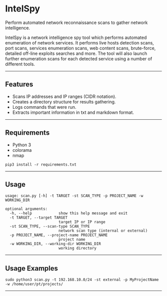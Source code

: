 # IntelSpy

Perform automated network reconnaissance scans to gather network intelligence.

IntelSpy is a network intelligence spy tool which performs automated enumeration of network services. It performs live hosts detection scans, port scans, services enumeration scans, web content scans, brute-force, detailed off-line exploits searches and more. The tool will also launch further enumeration scans for each detected service using a number of different tools.

---

## Features

* Scans IP addresses and IP ranges (CIDR notation).
* Creates a directory structure for results gathering.
* Logs commands that were run.
* Extracts important information in txt and markdown format.

---

## Requirements

* Python 3
* colorama
* nmap

```
pip3 install -r requirements.txt
```

---

## Usage

```
usage: scan.py [-h] -t TARGET -st SCAN_TYPE -p PROJECT_NAME -w WORKING_DIR

optional arguments:
  -h, --help            show this help message and exit
  -t TARGET, --target TARGET
                        target IP or IP range
  -st SCAN_TYPE, --scan-type SCAN_TYPE
                        network scan type (internal or external)
  -p PROJECT_NAME, --project-name PROJECT_NAME
                        project name
  -w WORKING_DIR, --working-dir WORKING_DIR
                        working directory
```

---

## Usage Examples

```
sudo python3 scan.py -t 192.168.10.0/24 -st external -p MyProjectName -w /home/user/pt/projects/
```

---
